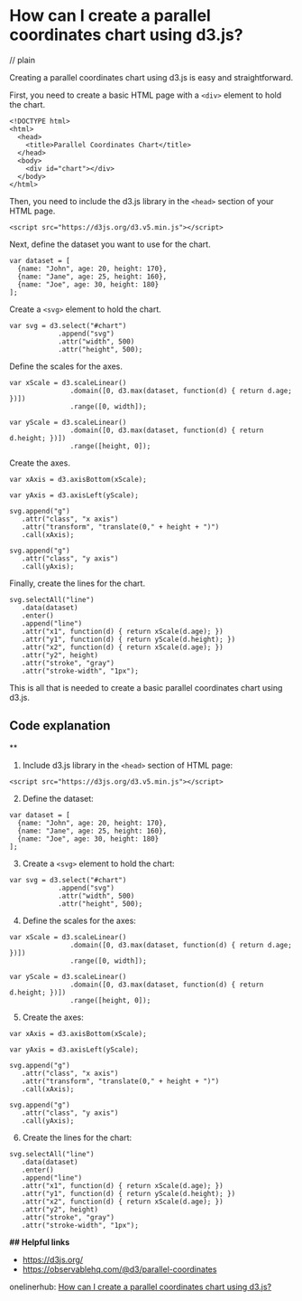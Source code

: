 # How can I create a parallel coordinates chart using d3.js?
// plain

Creating a parallel coordinates chart using d3.js is easy and straightforward.

First, you need to create a basic HTML page with a `<div>` element to hold the chart.

```
<!DOCTYPE html>
<html>
  <head>
    <title>Parallel Coordinates Chart</title>
  </head>
  <body>
    <div id="chart"></div>
  </body>
</html>
```

Then, you need to include the d3.js library in the `<head>` section of your HTML page.

```
<script src="https://d3js.org/d3.v5.min.js"></script>
```

Next, define the dataset you want to use for the chart.

```
var dataset = [
  {name: "John", age: 20, height: 170},
  {name: "Jane", age: 25, height: 160},
  {name: "Joe", age: 30, height: 180}
];
```

Create a `<svg>` element to hold the chart.

```
var svg = d3.select("#chart")
            .append("svg")
            .attr("width", 500)
            .attr("height", 500);
```

Define the scales for the axes.

```
var xScale = d3.scaleLinear()
               .domain([0, d3.max(dataset, function(d) { return d.age; })])
               .range([0, width]);

var yScale = d3.scaleLinear()
               .domain([0, d3.max(dataset, function(d) { return d.height; })])
               .range([height, 0]);
```

Create the axes.

```
var xAxis = d3.axisBottom(xScale);

var yAxis = d3.axisLeft(yScale);

svg.append("g")
   .attr("class", "x axis")
   .attr("transform", "translate(0," + height + ")")
   .call(xAxis);

svg.append("g")
   .attr("class", "y axis")
   .call(yAxis);
```

Finally, create the lines for the chart.

```
svg.selectAll("line")
   .data(dataset)
   .enter()
   .append("line")
   .attr("x1", function(d) { return xScale(d.age); })
   .attr("y1", function(d) { return yScale(d.height); })
   .attr("x2", function(d) { return xScale(d.age); })
   .attr("y2", height)
   .attr("stroke", "gray")
   .attr("stroke-width", "1px");
```

This is all that is needed to create a basic parallel coordinates chart using d3.js.

## Code explanation
**

1. Include d3.js library in the `<head>` section of HTML page:
```
<script src="https://d3js.org/d3.v5.min.js"></script>
```

2. Define the dataset:
```
var dataset = [
  {name: "John", age: 20, height: 170},
  {name: "Jane", age: 25, height: 160},
  {name: "Joe", age: 30, height: 180}
];
```

3. Create a `<svg>` element to hold the chart:
```
var svg = d3.select("#chart")
            .append("svg")
            .attr("width", 500)
            .attr("height", 500);
```

4. Define the scales for the axes:
```
var xScale = d3.scaleLinear()
               .domain([0, d3.max(dataset, function(d) { return d.age; })])
               .range([0, width]);

var yScale = d3.scaleLinear()
               .domain([0, d3.max(dataset, function(d) { return d.height; })])
               .range([height, 0]);
```

5. Create the axes:
```
var xAxis = d3.axisBottom(xScale);

var yAxis = d3.axisLeft(yScale);

svg.append("g")
   .attr("class", "x axis")
   .attr("transform", "translate(0," + height + ")")
   .call(xAxis);

svg.append("g")
   .attr("class", "y axis")
   .call(yAxis);
```

6. Create the lines for the chart:
```
svg.selectAll("line")
   .data(dataset)
   .enter()
   .append("line")
   .attr("x1", function(d) { return xScale(d.age); })
   .attr("y1", function(d) { return yScale(d.height); })
   .attr("x2", function(d) { return xScale(d.age); })
   .attr("y2", height)
   .attr("stroke", "gray")
   .attr("stroke-width", "1px");
```

**## Helpful links**

- https://d3js.org/
- https://observablehq.com/@d3/parallel-coordinates

onelinerhub: [How can I create a parallel coordinates chart using d3.js?](https://onelinerhub.com/javascript-d3/how-can-i-create-a-parallel-coordinates-chart-using-d--js)